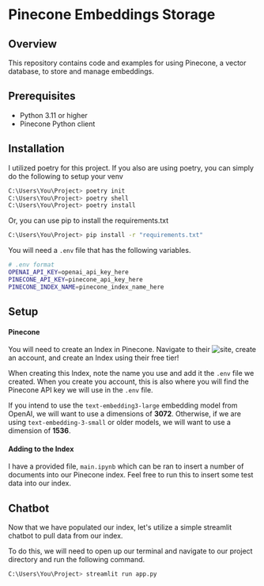 # Pinecone Embeddings Storage

## Overview

This repository contains code and examples for using Pinecone, a vector database, to store and manage embeddings. 

## Prerequisites

- Python 3.11 or higher
- Pinecone Python client

## Installation

I utilized poetry for this project. If you also are using poetry, you can simply do the following to setup your venv

```bash
C:\Users\You\Project> poetry init
C:\Users\You\Project> poetry shell
C:\Users\You\Project> poetry install
```

Or, you can use pip to install the requirements.txt

```bash
C:\Users\You\Project> pip install -r "requirements.txt"
```

You will need a `.env` file that has the following variables.
```bash
# .env format
OPENAI_API_KEY=openai_api_key_here
PINECONE_API_KEY=pinecone_api_key_here
PINECONE_INDEX_NAME=pinecone_index_name_here
```

## Setup

#### Pinecone

You will need to create an Index in Pinecone. Navigate to their ![site](https://app.pinecone.io/), create an account, and create an Index using their free tier!

When creating this Index, note the name you use and add it the `.env` file we created. When you create you account, this is also where you will find the Pinecone API key we will use in the `.env` file.

If you intend to use the `text-embedding3-large` embedding model from OpenAI, we will want to use a dimensions of **3072**. Otherwise, if we are using `text-embedding-3-small` or older models, we will want to use a dimension of **1536**.

#### Adding to the Index

I have a provided file, `main.ipynb` which can be ran to insert a number of documents into our Pinecone index. Feel free to run this to insert some test data into our index.

## Chatbot

Now that we have populated our index, let's utilize a simple streamlit chatbot to pull data from our index.

To do this, we will need to open up our terminal and navigate to our project directory and run the following command.

```bash
C:\Users\You\Project> streamlit run app.py
```
